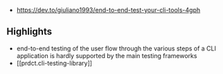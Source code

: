 
- https://dev.to/giuliano1993/end-to-end-test-your-cli-tools-4gph

## Highlights

- end-to-end testing of the user flow through the various steps of a CLI application is hardly supported by the main testing frameworks
- [[prdct.cli-testing-library]]